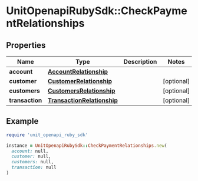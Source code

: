 # UnitOpenapiRubySdk::CheckPaymentRelationships

## Properties

| Name | Type | Description | Notes |
| ---- | ---- | ----------- | ----- |
| **account** | [**AccountRelationship**](AccountRelationship.md) |  |  |
| **customer** | [**CustomerRelationship**](CustomerRelationship.md) |  | [optional] |
| **customers** | [**CustomersRelationship**](CustomersRelationship.md) |  | [optional] |
| **transaction** | [**TransactionRelationship**](TransactionRelationship.md) |  | [optional] |

## Example

```ruby
require 'unit_openapi_ruby_sdk'

instance = UnitOpenapiRubySdk::CheckPaymentRelationships.new(
  account: null,
  customer: null,
  customers: null,
  transaction: null
)
```

